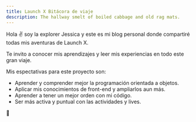 ```yaml
---
title: Launch X Bitácora de viaje
description: The hallway smelt of boiled cabbage and old rag mats.
---
```


Hola ✌️  soy la explorer Jessica y este es mi blog personal donde compartiré todas mis aventuras de Launch X.

Te invito a conocer mis aprendizajes y leer mis experiencias en todo este gran viaje.

Mis espectativas para este proyecto son:
  - Aprender y comprender mejor la programación orientada a objetos.
  - Aplicar mis conocimientos de front-end y ampliarlos aun más.
  - Aprender a tener un mejor orden con mi código.
  - Ser más activa y puntual con las actividades y lives.


🚀
